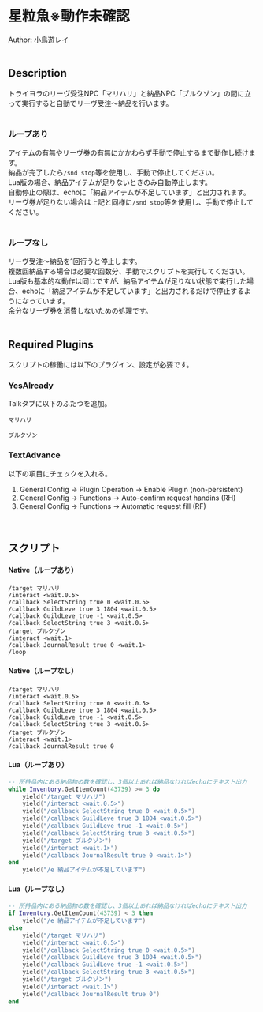 # 星粒魚※動作未確認<br/>
Author: 小鳥遊レイ
<br/>
<br/>

## Description<br/>
トライヨラのリーヴ受注NPC「マリハリ」と納品NPC「ブルクゾン」の間に立って実行すると自動でリーヴ受注～納品を行います。<br/>
<br/>

### ループあり<br/>
アイテムの有無やリーヴ券の有無にかかわらず手動で停止するまで動作し続けます。<br/>
納品が完了したら`/snd stop`等を使用し、手動で停止してください。<br/>
Lua版の場合、納品アイテムが足りないときのみ自動停止します。<br/>
自動停止の際は、echoに「納品アイテムが不足しています」と出力されます。<br/>
リーヴ券が足りない場合は上記と同様に`/snd stop`等を使用し、手動で停止してください。<br/>
<br/>

### ループなし<br/>
リーヴ受注～納品を1回行うと停止します。<br/>
複数回納品する場合は必要な回数分、手動でスクリプトを実行してください。<br/>
Lua版も基本的な動作は同じですが、納品アイテムが足りない状態で実行した場合、echoに「納品アイテムが不足しています」と出力されるだけで停止するようになっています。<br/>
余分なリーヴ券を消費しないための処理です。<br/>
<br/>

## Required Plugins<br/>
スクリプトの稼働には以下のプラグイン、設定が必要です。<br/>

### YesAlready <br/>
Talkタブに以下のふたつを追加。<br/>
```
マリハリ
```
```
ブルクゾン
```

### TextAdvance<br/>
以下の項目にチェックを入れる。<br/>
1.  General Config -> Plugin Operation -> Enable Plugin (non-persistent)<br/>
2.  General Config -> Functions -> Auto-confirm request handins (RH)<br/>
3.  General Config -> Functions -> Automatic request fill (RF)<br/>
<br/>

## スクリプト<br/>
#### Native（ループあり）<!-- ※動作未確認 -->
```
/target マリハリ
/interact <wait.0.5>
/callback SelectString true 0 <wait.0.5>
/callback GuildLeve true 3 1804 <wait.0.5>
/callback GuildLeve true -1 <wait.0.5>
/callback SelectString true 3 <wait.0.5>
/target ブルクゾン
/interact <wait.1>
/callback JournalResult true 0 <wait.1>
/loop
```
#### Native（ループなし）<!-- ※動作未確認 -->
```
/target マリハリ
/interact <wait.0.5>
/callback SelectString true 0 <wait.0.5>
/callback GuildLeve true 3 1804 <wait.0.5>
/callback GuildLeve true -1 <wait.0.5>
/callback SelectString true 3 <wait.0.5>
/target ブルクゾン
/interact <wait.1>
/callback JournalResult true 0
```
#### Lua（ループあり）<!-- ※動作未確認 -->
```Lua
-- 所持品内にある納品物の数を確認し、3個以上あれば納品なければechoにテキスト出力
while Inventory.GetItemCount(43739) >= 3 do
    yield("/target マリハリ")
    yield("/interact <wait.0.5>")
    yield("/callback SelectString true 0 <wait.0.5>")
    yield("/callback GuildLeve true 3 1804 <wait.0.5>")
    yield("/callback GuildLeve true -1 <wait.0.5>")
    yield("/callback SelectString true 3 <wait.0.5>")
    yield("/target ブルクゾン")
    yield("/interact <wait.1>")
    yield("/callback JournalResult true 0 <wait.1>")
end
    yield("/e 納品アイテムが不足しています")
```
#### Lua（ループなし）<!-- ※動作未確認 -->
```Lua
-- 所持品内にある納品物の数を確認し、3個以上あれば納品なければechoにテキスト出力
if Inventory.GetItemCount(43739) < 3 then
    yield("/e 納品アイテムが不足しています")
else
    yield("/target マリハリ")
    yield("/interact <wait.0.5>")
    yield("/callback SelectString true 0 <wait.0.5>")
    yield("/callback GuildLeve true 3 1804 <wait.0.5>")
    yield("/callback GuildLeve true -1 <wait.0.5>")
    yield("/callback SelectString true 3 <wait.0.5>")
    yield("/target ブルクゾン")
    yield("/interact <wait.1>")
    yield("/callback JournalResult true 0")
end
```